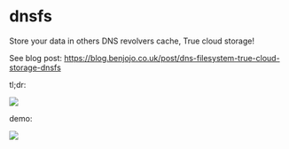 # dnsfs
Store your data in others DNS revolvers cache, True cloud storage!

See blog post: https://blog.benjojo.co.uk/post/dns-filesystem-true-cloud-storage-dnsfs


tl;dr:

![](https://blog.benjojo.co.uk/asset/qrxK4ZGkR3)

demo:

![](https://blog.benjojo.co.uk/asset/X9m9cwjals)
